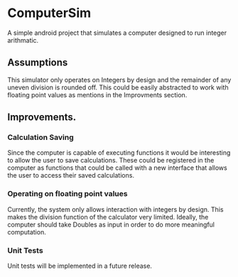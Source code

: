 # ComputerSim
A simple android project that simulates a computer designed to run integer arithmatic.

## Assumptions
This simulator only operates on Integers by design and the remainder of any uneven division is rounded off. This could be easily abstracted to  work with floating point values as mentions in the Improvments section.


## Improvements.

### Calculation Saving
Since the computer is capable of executing functions it would be interesting to allow the user to save calculations. These could be registered in the computer as functions that could be called with a new interface that allows the user to access their saved calculations.

### Operating on floating point values
Currently, the system only allows interaction with integers by design. This makes the division function of the calculator very limited. Ideally, the computer should take Doubles as input in order to do more meaningful computation.

### Unit Tests
Unit tests will be implemented in a future release.

